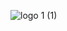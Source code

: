 ![logo 1 (1)](https://user-images.githubusercontent.com/91654378/168490048-de22a7bc-5efc-4162-8cba-33baa569b1d7.png)
